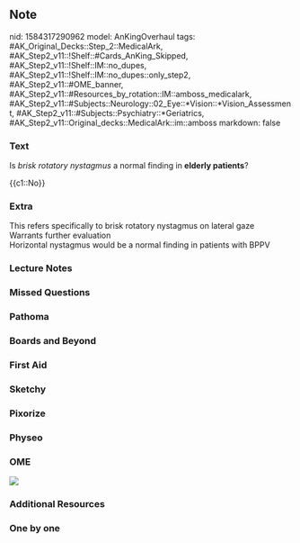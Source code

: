 ## Note
nid: 1584317290962
model: AnKingOverhaul
tags: #AK_Original_Decks::Step_2::MedicalArk, #AK_Step2_v11::!Shelf::#Cards_AnKing_Skipped, #AK_Step2_v11::!Shelf::IM::no_dupes, #AK_Step2_v11::!Shelf::IM::no_dupes::only_step2, #AK_Step2_v11::#OME_banner, #AK_Step2_v11::#Resources_by_rotation::IM::amboss_medicalark, #AK_Step2_v11::#Subjects::Neurology::02_Eye::*Vision::*Vision_Assessment, #AK_Step2_v11::#Subjects::Psychiatry::*Geriatrics, #AK_Step2_v11::Original_decks::MedicalArk::im::amboss
markdown: false

### Text
Is <i>brisk rotatory nystagmus</i> a normal finding in <b>elderly
patients</b>?
<div>
  {{c1::No}}
</div>

### Extra
<div>
  This refers specifically to brisk rotatory nystagmus on lateral
  gaze
</div>Warrants further evaluation
<div>
  Horizontal nystagmus would be a normal finding in patients with
  BPPV
</div>

### Lecture Notes


### Missed Questions


### Pathoma


### Boards and Beyond


### First Aid


### Sketchy


### Pixorize


### Physeo


### OME
<div class="ome-widget">
  <a href="https://onlinemeded.org?ref=anki"><img src=
  "_OME_AnkiFlashcards_General_7.png"></a>
</div>

### Additional Resources


### One by one

